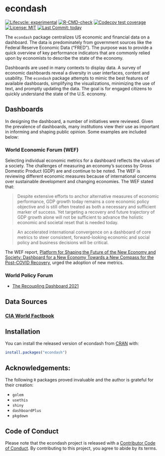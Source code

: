 
<!-- README.md is generated from README.Rmd. Please edit that file -->

# econdash

<!-- badges: start -->

[![Lifecycle:
experimental](https://img.shields.io/badge/lifecycle-experimental-orange.svg)](https://lifecycle.r-lib.org/articles/stages.html#experimental)
[![R-CMD-check](https://github.com/RobWiederstein/econdash/workflows/R-CMD-check/badge.svg)](https://github.com/RobWiederstein/econdash/actions)
[![Codecov test
coverage](https://codecov.io/gh/RobWiederstein/econdash/branch/main/graph/badge.svg)](https://app.codecov.io/gh/RobWiederstein/econdash?branch=main)
[![License:
MIT](https://img.shields.io/badge/License-MIT-green.svg)](https://github.com/RobWiederstein/econdash/LICENSE.md)
[![Last Commit:
today](https://img.shields.io/github/last-commit/RobWiederstein/econdash.svg)](https://github.com/RobWiederstein/econdash/)

<!-- badges: end -->

The `econdash` package centralizes US economic and financial data on a
dashboard. The data is predominately from government sources like the
Federal Reserve Economic Data (“FRED”). The purpose was to provide a
quick overview of key performance indicators that are commonly relied
upon by economists to describe the state of the economy.

Dashboards are used in many contexts to display data. A survey of
economic dashboards reveal a diversity in user interfaces, content and
usability. The `econdash` package attempts to mimic the best features of
available dashboards, simplifying the visualizations, minimizing the use
of text, and promptly updating the data. The goal is for engaged
citizens to quickly understand the state of the U.S. economy.

## Dashboards

In designing the dashboard, a number of initiatives were reviewed. Given
the prevalence of dashboards, many institutions view their use as
important in informing and shaping public opinion. Some examples are
included below:

### World Economic Forum (WEF)

Selecting individual economic metrics for a dashboard reflects the
values of a society. The challenges of measuring an economy’s success by
Gross Domestic Product (GDP) are and continue to be noted. The WEF is
reviewing different economic measures because of international concerns
over sustainable development and changing economies. The WEF stated
that:

> Despite extensive efforts to anchor alternative measures of economic
> performance, GDP growth today remains a core economic policy objective
> and is still often treated as both a necessary and sufficient marker
> of success. Yet targeting a recovery and future trajectory of GDP
> growth alone will not be sufficient to advance the holistic economic
> and societal reset that is needed today.

> An accelerated international convergence on a dashboard of core
> metrics to steer consistent, forward-looking economic and social
> policy and business decisions will be critical.

The WEF report, [Platform for Shaping the Future of the New Economy and
Society: Dashboard for a New Economy Towards a New Compass for the
Post-COVID
Recovery](https://www3.weforum.org/docs/WEF_Dashboard_for_a_New_Economy_2020.pdf),
urged the adoption of new metrics.

### World Policy Forum

-   [The Recoupling Dashboard
    2021](https://www.global-solutions-initiative.org/recoupling-dashboard/)

## Data Sources

### [CIA World Factbook](https://raw.githubusercontent.com/iancoleman/cia_world_factbook_api/master/data/factbook.json)

## Installation

You can install the released version of econdash from
[CRAN](https://CRAN.R-project.org) with:

``` r
install.packages("econdash")
```

## Acknowledgements:

The following `R` packages proved invaluable and the author is grateful
for their creation:

-   `golem`
-   `usethis`
-   `shiny`
-   `dashboardPlus`
-   `pkgdown`

## Code of Conduct

Please note that the econdash project is released with a [Contributor
Code of
Conduct](https://contributor-covenant.org/version/2/0/CODE_OF_CONDUCT.html).
By contributing to this project, you agree to abide by its terms.
